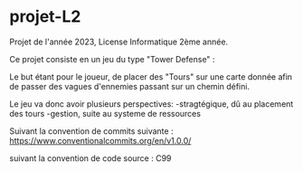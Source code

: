 # projet-L2
Projet de l'année 2023, License Informatique 2ème année.

Ce projet consiste en un jeu du type "Tower Defense" :

Le but étant pour le joueur, de placer des "Tours" sur une carte donnée afin de passer des vagues d'ennemies passant sur un chemin défini.

Le jeu va donc avoir plusieurs perspectives:
      -stragtégique, dû au placement des tours
      -gestion, suite au systeme de ressources


Suivant la convention de commits suivante :
https://www.conventionalcommits.org/en/v1.0.0/


suivant la convention de code source : C99 
